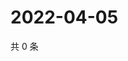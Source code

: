 # 2022-04-05

共 0 条

<!-- BEGIN WEIBO -->
<!-- 最后更新时间 Tue Apr 05 2022 22:14:49 GMT+0800 (China Standard Time) -->

<!-- END WEIBO -->
